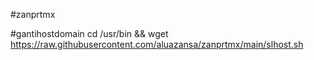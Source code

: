 #zanprtmx

#gantihostdomain
cd /usr/bin && wget https://raw.githubusercontent.com/aluazansa/zanprtmx/main/slhost.sh
